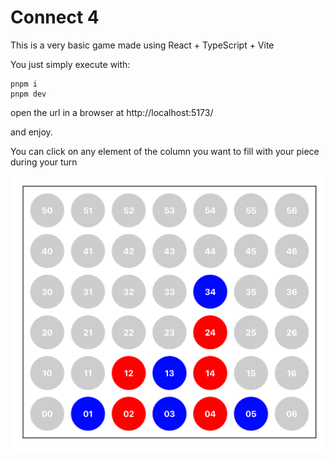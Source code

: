 # Connect 4

This is a very basic game made using React + TypeScript + Vite

You just simply execute with: 
```
pnpm i
pnpm dev
```

open the url in a browser at http://localhost:5173/

and enjoy. 

You can click on any element of the column you want to fill with your piece during your turn

![alt text](image.png)
